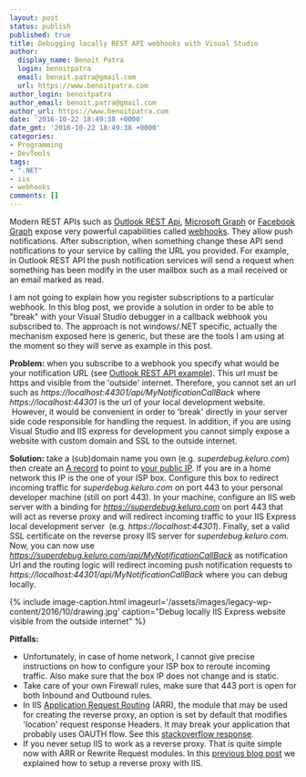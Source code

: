 ```yaml
---
layout: post
status: publish
published: true
title: Debugging locally REST API webhooks with Visual Studio
author:
  display_name: Benoit Patra
  login: benoitpatra
  email: benoit.patra@gmail.com
  url: https://www.benoitpatra.com
author_login: benoitpatra
author_email: benoit.patra@gmail.com
author_url: https://www.benoitpatra.com
date: '2016-10-22 18:49:38 +0000'
date_gmt: '2016-10-22 18:49:38 +0000'
categories:
- Programming
- DevTools
tags:
- ".NET"
- iis
- webhooks
comments: []
---
```

Modern REST APIs such as <a href="https://msdn.microsoft.com/en-us/office/office365/api/notify-rest-operations">Outlook REST Api</a>, <a href="https://graph.microsoft.io/en-us/docs/api-reference/beta/resources/webhooks">Microsoft Graph</a> or <a href="https://developers.facebook.com/docs/graph-api/webhooks">Facebook Graph</a> expose very powerful capabilities called <a href="https://en.wikipedia.org/wiki/Webhook">webhooks</a>. They allow push notifications. After subscription, when something change these API send notifications to your service by calling the URL you provided. For example, in Outlook REST API the push notification services will send a request when something has been modify in the user mailbox such as a mail received or an email marked as read.

I am not going to explain how you register subscriptions to a particular webhook. In this blog post, we provide a solution in order to be able to "break" with your Visual Studio debugger in a callback webhook you subscribed to. The approach is not windows/.NET specific, actually the mechanism exposed here is generic, but these are the tools I am using at the moment so they will serve as example in this post.

<strong>Problem:</strong> when you subscribe to a webhook you specify what would be your notification URL (see <a href="https://msdn.microsoft.com/en-us/office/office365/api/notify-rest-operations#subscribe-to-changes-in-my-mail-calendar-contacts-or-tasks">Outlook REST API example</a>). This url must be https and visible from the 'outside' internet. Therefore, you cannot set an url such as&nbsp;<em>https://localhost:44301/api/MyNotificationCallBack</em>&nbsp;where <em>https://localhost:44301</em>&nbsp;is the url of your local development website. &nbsp;However, it would be convenient in order to 'break' directly in your server side code responsible for handling the request. In addition, if you are using Visual Studio and IIS express for development you cannot simply expose a website with custom domain and SSL to the outside internet.

<strong>Solution:</strong> take a (sub)domain name you own (e.g. <em>superdebug.keluro.com</em>) then create an <a href="https://support.dnsimple.com/articles/a-record/">A record</a> to point to <a href="http://www.whatismypublicip.com/">your public IP</a>. If you are in a home network this IP is the one of your ISP box. Configure this box to redirect incoming traffic for <em>superdebug.keluro.com</em> on port 443 to your personal developer machine (still on port&nbsp;443). In your&nbsp;machine, configure an IIS web server with a binding for <em>https://superdebug.keluro.com</em> on port 443 that will act&nbsp;as reverse proxy and&nbsp;will redirect incoming traffic to your IIS Express local development server &nbsp;(e.g. <em>https://localhost:44301</em>). Finally, set a valid SSL certificate on the reverse proxy IIS server for <em>superdebug.keluro.com</em>. Now, you can now use <em>https://superdebug.keluro.com/api/MyNotificationCallBack</em> as notification Url and the routing logic will redirect incoming push notification requests to <em>https://localhost:44301/api/MyNotificationCallBack</em>&nbsp;where you can debug locally.


{% include image-caption.html imageurl='/assets/images/legacy-wp-content/2016/10/drawing.jpg' caption="Debug locally IIS Express website visible from the outside internet" %}

<strong>Pitfalls:</strong>

<ul>
<li>Unfortunately, in case of home network, I cannot give precise instructions on how to configure your ISP box to reroute incoming traffic. Also make sure that the box IP does not change and is static.</li>
<li>Take care of your own Firewall rules, make sure that 443 port is open for both Inbound and Outbound rules.</li>
<li>In IIS <a href="https://www.iis.net/downloads/microsoft/application-request-routing">Application Request Routing</a> (ARR), the module that may be used for creating the reverse proxy, an option is set by default that modifies 'location' request response Headers. It may break your application that probably uses OAUTH flow. See this <a href="http://stackoverflow.com/a/29661418/1569150">stackoverflow response</a>.</li>
<li>If you never setup IIS to work as a reverse proxy. That is quite simple now with ARR or Rewrite Request modules. In this <a href="/2015/09/21/setup-teamcity-on-windows-azure-vm-part-1-on-2/">previous blog post</a> we explained how to setup a reverse proxy with IIS.</li>
</ul>
